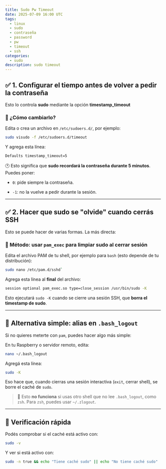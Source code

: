 ```yaml
---
title: Sudo Pw Timeout
date: 2025-07-09 16:00 UTC
tags:
  - linux
  - sudo
  - contraseña
  - password
  - pw
  - timeout
  - ssh
categories:
  - sudo
description: sudo timeout
---
```


## ✅ 1. **Configurar el tiempo antes de volver a pedir la contraseña**

Esto lo controla **sudo** mediante la opción **timestamp_timeout**

### 🔧 ¿Cómo cambiarlo?

Edita o crea un archivo en `/etc/sudoers.d/`, por ejemplo:

```bash
sudo visudo -f /etc/sudoers.d/timeout
```

Y agrega esta línea:

```bash
Defaults timestamp_timeout=5
```

🕐 Esto significa que **sudo recordará la contraseña durante 5 minutos**. Puedes poner:

- `0`: pide siempre la contraseña.

- `-1`: no la vuelve a pedir durante la sesión.

---

## ✅ 2. **Hacer que sudo se "olvide" cuando cerrás SSH**

Esto se puede hacer de varias formas. La más directa:

### 🔧 Método: usar `pam_exec` para limpiar sudo al cerrar sesión

Edita el archivo PAM de tu shell, por ejemplo para `bash` (esto depende de tu distribución):

```bash
sudo nano /etc/pam.d/sshd`
```

Agrega esta línea al **final** del archivo:

```bash
session optional pam_exec.so type=close_session /usr/bin/sudo -K
```

Esto ejecutará `sudo -K` cuando se cierre una sesión SSH, que **borra el timestamp de sudo**.

---

## 🧪 Alternativa simple: alias en `.bash_logout`

Si no quieres meterte con `pam`, puedes hacer algo más simple:

En tu Raspberry o servidor remoto, edita:

```bash
nano ~/.bash_logout
```

Agregá esta línea:

```bash
sudo -K
```

Eso hace que, cuando cierras una sesión interactiva (`exit`, cerrar shell), se borre el caché de `sudo`.

> 📌 Esto **no funciona** si usas otro shell que no lee `.bash_logout`, como `zsh`. Para `zsh`, puedes usar `~/.zlogout`.

---

## 🧠 Verificación rápida

Podés comprobar si el caché está activo con:

```bash
sudo -v
```

Y ver si está activo con:

```bash
sudo -n true && echo "Tiene caché sudo" || echo "No tiene caché sudo"
```
